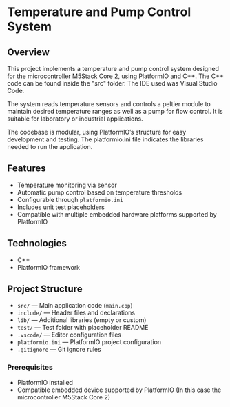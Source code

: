 # Temperature and Pump Control System

## Overview
This project implements a temperature and pump control system designed for the microcontroller M5Stack Core 2, using PlatformIO and C++. The C++ code can be found inside the "src" folder. The IDE used was Visual Studio Code.

The system reads temperature sensors and controls a peltier module to maintain desired temperature ranges as well as a pump for flow control. It is suitable for laboratory or industrial applications.

The codebase is modular, using PlatformIO’s structure for easy development and testing. 
The platformio.ini file indicates the libraries needed to run the application. 

## Features
- Temperature monitoring via sensor
- Automatic pump control based on temperature thresholds  
- Configurable through `platformio.ini`  
- Includes unit test placeholders  
- Compatible with multiple embedded hardware platforms supported by PlatformIO  

## Technologies
- C++  
- PlatformIO framework  

## Project Structure
- `src/` — Main application code (`main.cpp`)  
- `include/` — Header files and declarations  
- `lib/` — Additional libraries (empty or custom)  
- `test/` — Test folder with placeholder README  
- `.vscode/` — Editor configuration files  
- `platformio.ini` — PlatformIO project configuration  
- `.gitignore` — Git ignore rules  

### Prerequisites
- PlatformIO installed
- Compatible embedded device supported by PlatformIO (In this case the microcontroller M5Stack Core 2)
